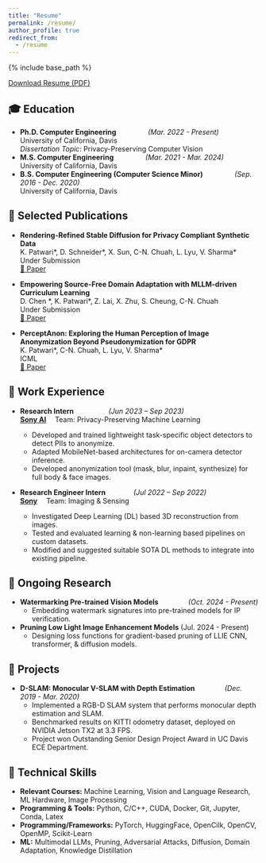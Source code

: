 ```yaml
---
title: "Resume"
permalink: /resume/
author_profile: true
redirect_from:
  - /resume
---
```


{% include base_path %}

<!-- # Resume -->

<p class="resume-download">
  <a href="/files/kartik_resume_feb2025.pdf" class="btn btn-download" target="_blank">
    <i class="fas fa-file-pdf"></i> Download Resume (PDF)
  </a>
</p>

## 🎓 **Education**
- **Ph.D. Computer Engineering** &emsp;&emsp;&emsp;&emsp; _(Mar. 2022 - Present)_  
  University of California, Davis  
  _Dissertation Topic_: Privacy-Preserving Computer Vision  
  <!-- GPA: 3.8/4.0    -->
- **M.S. Computer Engineering** &emsp;&emsp;&emsp;&emsp; _(Mar. 2021 - Mar. 2024)_  
  University of California, Davis  
- **B.S. Computer Engineering (Computer Science Minor)** &emsp;&emsp;&emsp;&emsp; _(Sep. 2016 - Dec. 2020)_  
  University of California, Davis 


## 📝 **Selected Publications**
- **Rendering-Refined Stable Diffusion for Privacy Compliant Synthetic Data**  
  K. Patwari\*, D. Schneider\*, X. Sun, C-N. Chuah, L. Lyu, V. Sharma\*  
  Under Submission    
  [📄 Paper](https://arxiv.org/abs/2412.06248)

- **Empowering Source-Free Domain Adaptation with MLLM-driven Curriculum Learning**  
  D. Chen \*, K. Patwari\*, Z. Lai, X. Zhu, S. Cheung, C-N. Chuah  
  Under Submission  
  [📄 Paper](https://arxiv.org/abs/2405.18376)

- **PerceptAnon: Exploring the Human Perception of Image Anonymization Beyond Pseudonymization for GDPR**  
  K. Patwari\*, C-N. Chuah, L. Lyu, V. Sharma\*  
  ICML  
  [📄 Paper](https://proceedings.mlr.press/v235/patwari24a.html)

## 💼 **Work Experience**

- **Research Intern**&emsp;&emsp;&emsp;&emsp;&emsp;_(Jun 2023 – Sep 2023)_  
  **[Sony AI](https://ai.sony/)** &emsp;Team: Privacy-Preserving Machine Learning
  - Developed and trained lightweight task-specific object detectors to detect PIIs to anonymize.  
  - Adapted MobileNet-based architectures for on-camera detector inference.  
  - Developed anonymization tool (mask, blur, inpaint, synthesize) for full body & face images.  

- **Research Engineer Intern**&emsp;&emsp;&emsp;&emsp;_(Jul 2022 – Sep 2022)_  
  **[Sony](https://www.sony.com/en/)** &emsp;Team: Imaging & Sensing
  - Investigated Deep Learning (DL) based 3D reconstruction from images.  
  - Tested and evaluated learning & non-learning based pipelines on custom datasets.  
  - Modified and suggested suitable SOTA DL methods to integrate into existing pipeline.  


## 🔬 **Ongoing Research**
- **Watermarking Pre-trained Vision Models** &emsp;&emsp;&emsp;&emsp;_(Oct. 2024 - Present)_
  - Embedding watermark signatures into pre-trained models for IP verification.
- **Pruning Low Light Image Enhancement Models** (Jul. 2024 - Present)
  - Designing loss functions for gradient-based pruning of LLIE CNN, transformer, & diffusion models.

## 🔎 Projects
- **D-SLAM: Monocular V-SLAM with Depth Estimation** &emsp;&emsp;&emsp;&emsp;_(Dec. 2019 - Mar. 2020)_  
  - Implemented a RGB-D SLAM system that performs monocular depth estimation and SLAM.
  - Benchmarked results on KITTI odometry dataset, deployed on NVIDIA Jetson TX2 at 3.3 FPS.
  - Project won Outstanding Senior Design Project Award in UC Davis ECE Department.

## 🔧 **Technical Skills**
- **Relevant Courses:** Machine Learning, Vision and Language Research, ML Hardware, Image Processing
- **Programming & Tools:** Python, C/C++, CUDA, Docker, Git, Jupyter, Conda, Latex
- **Programming/Frameworks:** PyTorch, HuggingFace, OpenCilk, OpenCV, OpenMP, Scikit-Learn
- **ML:** Multimodal LLMs, Pruning, Adversarial Attacks, Diffusion, Domain Adaptation, Knowledge Distillation
